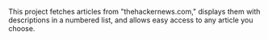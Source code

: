 This project fetches articles from "thehackernews.com," displays them with descriptions in a numbered list, and allows easy access to any article you choose.
